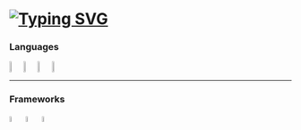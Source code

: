 # [![Typing SVG](https://readme-typing-svg.demolab.com/?lines=Antonio+Santese;Software+Developer)](https://git.io/typing-svg)

<!--
Typing Svg: https://github.com/DenverCoder1/readme-typing-svg
-->

### Languages
<div style="display: flex; align-items: center">
  <img src="https://upload.wikimedia.org/wikipedia/commons/1/18/C_Programming_Language.svg" style="width: 5%; height: 5%; display: inline-block;">
  <img src="https://upload.wikimedia.org/wikipedia/commons/0/0d/C_Sharp_wordmark.svg" style="width: 5%; height: 5%; display: inline-block;">
  <img src="https://upload.wikimedia.org/wikipedia/commons/6/6a/JavaScript-logo.png" style="width: 5%; height: 5%; display: inline-block;">
  <img src="https://upload.wikimedia.org/wikipedia/commons/f/f5/Typescript.svg" style="width: 5%; height: 5%; display: inline-block;">
</div>
<hr>

### Frameworks
<div>
  <img src="https://upload.wikimedia.org/wikipedia/commons/c/c4/Unity_2021.svg" style="width: 5%; height: 5%; display: inline-block;">
  <img src="https://upload.wikimedia.org/wikipedia/commons/c/cf/Angular_full_color_logo.svg" style="width: 5%; height: 5%; display: inline-block;">
  <img src="https://upload.wikimedia.org/wikipedia/commons/d/d1/Ionic_Logo.svg" style="width: 5%; height: 5%; display: inline-block;">
</div>


